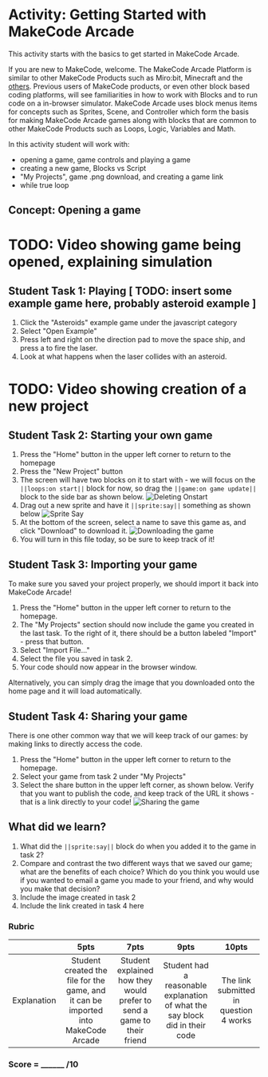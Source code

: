 # Activity: Getting Started with MakeCode Arcade

This activity starts with the basics to get started in MakeCode Arcade.

If you are new to MakeCode, welcome.  The MakeCode Arcade Platform is similar to other MakeCode Products such as Miro:bit, Minecraft and the [others](https://makecode.com).  Previous users of MakeCode products, or even other block based coding platforms, will see familiarities in how to work with Blocks and to run code on a in-browser simulator.  MakeCode Arcade uses block menus items for concepts such as Sprites, Scene, and Controller which form the basis for making MakeCode Arcade games along with blocks that are common to other MakeCode Products such as Loops, Logic, Variables and Math.

In this activity student will work with: 
* opening a game, game controls and playing a game
* creating a new game, Blocks vs Script
* "My Projects", game .png download, and creating a game link
* while true loop 


## Concept: Opening a game

# TODO: Video showing game being opened, explaining simulation

## Student Task 1: Playing [ TODO: insert some example game here, probably asteroid example ]
1. Click the "Asteroids" example game under the javascript category
2. Select "Open Example"
3. Press left and right on the direction pad to move the space ship, and press a to fire the laser. 
4. Look at what happens when the laser collides with an asteroid.

# TODO: Video showing creation of a new project


## Student Task 2: Starting your own game
1. Press the "Home" button in the upper left corner to return to the homepage
2. Press the "New Project" button 
3. The screen will have two blocks on it to start with - we will focus on the ``||loops:on start||`` block for now, so drag the ``||game:on game update||`` block to the side bar as shown below.
![Deleting Onstart](/static/courses/csintro1/orientation/delete-on-start.gif)
4. Drag out a new sprite and have it ``||sprite:say||`` something as shown below
![Sprite Say](/static/courses/csintro1/orientation/sprite-say.gif)
5. At the bottom of the screen, select a name to save this game as, and click "Download" to download it.
![Downloading the game](/static/courses/csintro1/orientation/download.gif)
6. You will turn in this file today, so be sure to keep track of it!


## Student Task 3: Importing your game
To make sure you saved your project properly, we should import it back into MakeCode Arcade!
1. Press the "Home" button in the upper left corner to return to the homepage.
2. The "My Projects" section should now include the game you created in the last task. To the right of it, there should be a button labeled "Import" - press that button.
3. Select "Import File..."
4. Select the file you saved in task 2.
5. Your code should now appear in the browser window.

Alternatively, you can simply drag the image that you downloaded onto the home page and it will load automatically.

## Student Task 4: Sharing your game
There is one other common way that we will keep track of our games: by making links to directly access the code.
1. Press the "Home" button in the upper left corner to return to the homepage.
2. Select your game from task 2 under "My Projects"
3. Select the share button in the upper left corner, as shown below. Verify that you want to publish the code, and keep track of the URL it shows - that is a link directly to your code!
![Sharing the game](/static/courses/csintro1/orientation/sharing.gif)


## What did we learn?
1. What did the ``||sprite:say||`` block do when you added it to the game in task 2? 
2. Compare and contrast the two different ways that we saved our game; what are the benefits of each choice? Which do you think you would use if you wanted to email a game you made to your friend, and why would you make that decision?
3. Include the image created in task 2
4. Include the link created in task 4 here

### Rubric

|   | 5pts | 7pts | 9pts | 10pts |
|:---:|:---:|:---:|:---:|:---:|
| Explanation | Student created the file for the game, and it can be imported into MakeCode Arcade | Student explained how they would prefer to send a game to their friend |  Student had a reasonable explanation of what the say block did in their code | The link submitted in question 4 works |

### Score = \_\_\_\_\_\_ /10 